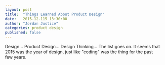 ```yaml
---
layout: post
title:  "Things Learned About Product Design"
date:   2015-12-115 13:30:00
author: "Jordan Justice"
categories: product design
published: false
---
```


Design... Product Design... Design Thinking... The list goes on. It seems that 2015 was the year of design, just like "coding" was the thing for the past few years.
